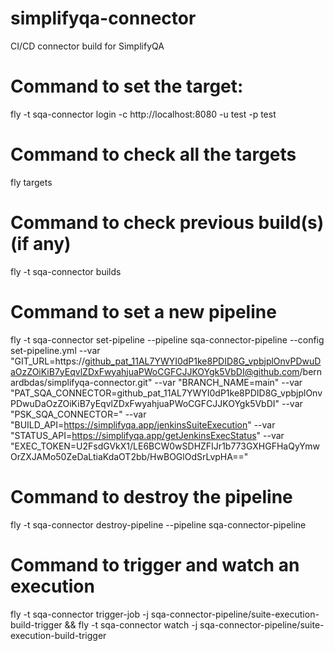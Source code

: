 # simplifyqa-connector
CI/CD connector build for SimplifyQA

# Command to set the target:
fly -t sqa-connector login -c http://localhost:8080 -u test -p test

# Command to check all the targets
fly targets

# Command to check previous build(s) (if any)
fly -t sqa-connector builds

# Command to set a new pipeline
fly -t sqa-connector set-pipeline --pipeline sqa-connector-pipeline --config set-pipeline.yml --var "GIT_URL=https://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@github.com/bernardbdas/simplifyqa-connector.git" --var "BRANCH_NAME=main" --var "PAT_SQA_CONNECTOR=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" --var "PSK_SQA_CONNECTOR=" --var "BUILD_API=https://simplifyqa.app/jenkinsSuiteExecution" --var "STATUS_API=https://simplifyqa.app/getJenkinsExecStatus" --var "EXEC_TOKEN=U2FsdGVkX1/LE6BCW0wSDHZFIJr1b773GXHGFHaQyYmwOrZXJAMo50ZeDaLtiaKdaOT2bb/HwBOGlOdSrLvpHA=="

# Command to destroy the pipeline
fly -t sqa-connector destroy-pipeline --pipeline sqa-connector-pipeline

# Command to trigger and watch an execution
fly -t sqa-connector trigger-job -j sqa-connector-pipeline/suite-execution-build-trigger && fly -t sqa-connector watch -j sqa-connector-pipeline/suite-execution-build-trigger